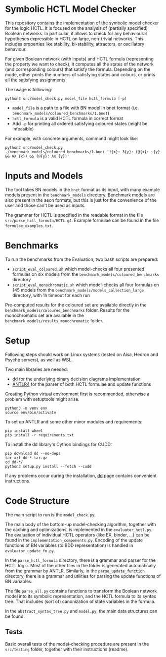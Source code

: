 # Symbolic HCTL Model Checker

This repository contains the implementation of the symbolic model checker for the logic HCTL.
It is focused on the analysis of (partially specified) Boolean networks. In particular, it allows to check for any behavioural hypotheses expressible in HCTL on large, non-trivial networks. This includes properties like stability, bi-stability, attractors, or oscillatory behaviour.

For given Boolean network (with inputs) and HCTL formula (representing the property we want to check), it computes all the states of the network (and corresponding colours) that satisfy the formula.
Depending on the mode, either prints the numbers of satisfying states and colours, or prints all the satisfying assignments.

The usage is following:
```
python3 src/model_check.py model_file hctl_formula [-p]
```

- `model_file` is a path to a file with BN model in bnet format (i.e. `benchmark_models/coloured_benchmarks/1.bnet`)
- `hctl_formula` is a valid HCTL formula in correct format
- Add `-p` for printing all ordered satisfying coloured states (might be infeasible)

For example, with concrete arguments, command might look like:
```
python3 src/model_check.py ./benchmark_models/coloured_benchmarks/1.bnet '!{x}: 3{y}: (@{x}: ~{y} && AX {x}) && (@{y}: AX {y})'
```


# Inputs and Models

The tool takes BN models in the `bnet` format as its input, with many example models present in the `benchmark_models` directory. Benchmark models are also present in the aeon formats, but this is just for the convenience of the user and those can't be used as inputs.

The grammar for HCTL is specified in the readable format in the file `src/parse_hctl_formula/HCTL.g4`. Example formulae can be found in the file `formulae_examples.txt`.


# Benchmarks

To run the benchmarks from the Evaluation, two bash scripts are prepared:

- `script_eval_coloured.sh` which model-checks all four presented formulas on six models from the `benchmark_models/coloured_benchmarks` directory
- `script_eval_monochromatic.sh` which model-checks all four formulas on 145 models from the `benchmark_models/models_collection_large` directory, with 1h timeout for each run

Pre-computed results for the coloured set are available directly in the `benchmark_models/coloured_benchmarks` folder.
Results for the monochromatic set are available in the `benchmark_models/results_monochromatic` folder.


# Setup

Following steps should work on Linux systems (tested on Aisa, Hedron and Psyche servers), as well as WSL.

Two main libraries are needed:
- [dd](https://github.com/tulip-control/dd) for the underlying binary decision diagrams implementation
- [ANTLR4](https://github.com/antlr/antlr4/blob/master/doc/python-target.md) for the parser of both HCTL formulae and update functions

Creating Python virtual environment first is recommended, otherwise a problem with setuptools might arise.
```
python3 -m venv env
source env/bin/activate
```

To set up ANTLR and some other minor modules and requirements:
```
pip install wheel
pip install -r requirements.txt
```

To install the dd library's Cython bindings for CUDD:
```
pip download dd --no-deps  
tar xzf dd-*.tar.gz  
cd dd-*/  
python3 setup.py install --fetch --cudd  
```

If any problems occur during the installation, [dd](https://github.com/tulip-control/dd) page contains convenient instructions.


# Code Structure

The main script to run is the `model_check.py`.

The main body of the bottom-up model-checking algorithm, together with the caching and optimizations, is implemented in the `evaluator_hctl.py`.
The evaluation of individual HCTL operators (like EX, binder, ...) can be found in the `implementation_components.py`.
Encoding of the update functions of BN variables (to BDD representation) is handled in `evaluator_update_fn.py`.

In the `parse_hctl_formula` directory, there is a grammar and parser for the HCTL logic.
Most of the other files in the folder is generated automatically from the grammar by ANTLR.
Similarly, in the `parse_update_function` directory, there is a grammar and utilities for parsing the update functions of BN variables.

The file `parse_all.py` contains functions to transform the Boolean network model into its symbolic representation, and the HCTL formula to its syntax tree.
That includes (sort of) canonization of state variables in the formula.

In the `abstract_syntax_tree.py` and `model.py`, the main data structures can be found.

## Tests

Basic overall tests of the model-checking procedure are present in the `src/testing` folder, together with their instructions (readme).
